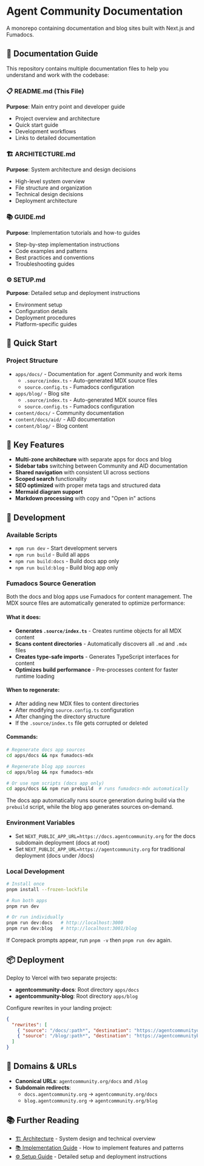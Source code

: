 # Agent Community Documentation

A monorepo containing documentation and blog sites built with Next.js and Fumadocs.

## 📖 Documentation Guide

This repository contains multiple documentation files to help you understand and work with the codebase:

### 📋 README.md (This File)
**Purpose**: Main entry point and developer guide
- Project overview and architecture  
- Quick start guide
- Development workflows
- Links to detailed documentation

### 🏗️ ARCHITECTURE.md
**Purpose**: System architecture and design decisions
- High-level system overview
- File structure and organization
- Technical design decisions
- Deployment architecture

### 📚 GUIDE.md  
**Purpose**: Implementation tutorials and how-to guides
- Step-by-step implementation instructions
- Code examples and patterns
- Best practices and conventions
- Troubleshooting guides

### ⚙️ SETUP.md
**Purpose**: Detailed setup and deployment instructions
- Environment setup
- Configuration details  
- Deployment procedures
- Platform-specific guides

## 🚀 Quick Start

### Project Structure
- `apps/docs/` - Documentation for .agent Community and work items
  - `.source/index.ts` - Auto-generated MDX source files
  - `source.config.ts` - Fumadocs configuration 
- `apps/blog/` - Blog site  
  - `.source/index.ts` - Auto-generated MDX source files
  - `source.config.ts` - Fumadocs configuration 
- `content/docs/` - Community documentation
- `content/docs/aid/` - AID documentation 
- `content/blog/` - Blog content

## 🎯 Key Features

- **Multi-zone architecture** with separate apps for docs and blog
- **Sidebar tabs** switching between Community and AID documentation
- **Shared navigation** with consistent UI across sections
- **Scoped search** functionality
- **SEO optimized** with proper meta tags and structured data
- **Mermaid diagram support**
- **Markdown processing** with copy and "Open in" actions

## 🔧 Development

### Available Scripts
- `npm run dev` - Start development servers
- `npm run build` - Build all apps
- `npm run build:docs` - Build docs app only
- `npm run build:blog` - Build blog app only

### Fumadocs Source Generation

Both the docs and blog apps use Fumadocs for content management. The MDX source files are automatically generated to optimize performance:

#### What it does:
- **Generates `.source/index.ts`** - Creates runtime objects for all MDX content
- **Scans content directories** - Automatically discovers all `.md` and `.mdx` files
- **Creates type-safe imports** - Generates TypeScript interfaces for content
- **Optimizes build performance** - Pre-processes content for faster runtime loading

#### When to regenerate:
- After adding new MDX files to content directories
- After modifying `source.config.ts` configuration
- After changing the directory structure
- If the `.source/index.ts` file gets corrupted or deleted

#### Commands:
```bash
# Regenerate docs app sources
cd apps/docs && npx fumadocs-mdx

# Regenerate blog app sources
cd apps/blog && npx fumadocs-mdx

# Or use npm scripts (docs app only)
cd apps/docs && npm run prebuild  # runs fumadocs-mdx automatically
```

The docs app automatically runs source generation during build via the `prebuild` script, while the blog app generates sources on-demand.

### Environment Variables
- Set `NEXT_PUBLIC_APP_URL=https://docs.agentcommunity.org` for the docs subdomain deployment (docs at root)
- Set `NEXT_PUBLIC_APP_URL=https://agentcommunity.org` for traditional deployment (docs under /docs)

### Local Development
```bash
# Install once
pnpm install --frozen-lockfile

# Run both apps
pnpm run dev

# Or run individually
pnpm run dev:docs   # http://localhost:3000
pnpm run dev:blog   # http://localhost:3001/blog
```

If Corepack prompts appear, run `pnpm -v` then `pnpm run dev` again.

## 📦 Deployment

Deploy to Vercel with two separate projects:
- **agentcommunity-docs**: Root directory `apps/docs`
- **agentcommunity-blog**: Root directory `apps/blog`

Configure rewrites in your landing project:
```json
{
  "rewrites": [
    { "source": "/docs/:path*", "destination": "https://agentcommunitydocs.vercel.app/docs/:path*" },
    { "source": "/blog/:path*", "destination": "https://agentcommunityblog.vercel.app/blog/:path*" }
  ]
}
```

## 🔗 Domains & URLs

- **Canonical URLs**: `agentcommunity.org/docs` and `/blog`
- **Subdomain redirects**:
  - `docs.agentcommunity.org` → `agentcommunity.org/docs`
  - `blog.agentcommunity.org` → `agentcommunity.org/blog`

## 📚 Further Reading

- [🏗️ Architecture](ARCHITECTURE.md) - System design and technical overview
- [📚 Implementation Guide](GUIDE.md) - How to implement features and patterns  
- [⚙️ Setup Guide](SETUP.md) - Detailed setup and deployment instructions
